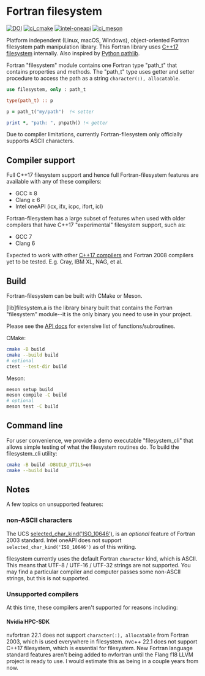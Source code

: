 # Fortran filesystem

[![DOI](https://zenodo.org/badge/433875623.svg)](https://zenodo.org/badge/latestdoi/433875623)
[![ci_cmake](https://github.com/scivision/fortran-filesystem/actions/workflows/ci_cmake.yml/badge.svg)](https://github.com/scivision/fortran-filesystem/actions/workflows/ci_cmake.yml)
[![intel-oneapi](https://github.com/scivision/fortran-filesystem/actions/workflows/intel-oneapi.yml/badge.svg)](https://github.com/scivision/fortran-filesystem/actions/workflows/intel-oneapi.yml)
[![ci_meson](https://github.com/scivision/fortran-filesystem/actions/workflows/ci_meson.yml/badge.svg)](https://github.com/scivision/fortran-filesystem/actions/workflows/ci_meson.yml)

Platform independent (Linux, macOS, Windows), object-oriented Fortran filesystem path manipulation library.
This Fortran library uses
[C++17 filesystem](https://en.cppreference.com/w/cpp/filesystem)
internally.
Also inspired by
[Python pathlib](https://docs.python.org/3/library/pathlib.html).

Fortran "filesystem" module contains one Fortran type "path_t" that contains properties and methods.
The "path_t" type uses getter and setter procedure to access the path as a string `character(:), allocatable`.

```fortran
use filesystem, only : path_t

type(path_t) :: p

p = path_t("my/path")  !< setter

print *, "path: ", p%path() !< getter
```

Due to compiler limitations, currently Fortran-filesystem only officially supports ASCII characters.

## Compiler support

Full C++17 filesystem support and hence full Fortran-filesystem features are available with any of these compilers:

* GCC &ge; 8
* Clang &ge; 6
* Intel oneAPI (icx, ifx, icpc, ifort, icl)

Fortran-filesystem has a large subset of features when used with older compilers that have C++17 "experimental" filesystem support, such as:

* GCC 7
* Clang 6

Expected to work with other
[C++17 compilers](https://en.cppreference.com/w/cpp/compiler_support)
and Fortran 2008 compilers yet to be tested.
E.g. Cray, IBM XL, NAG, et al.

## Build

Fortran-filesystem can be built with CMake or Meson.

[lib]filesystem.a is the library binary built that contains the Fortran "filesystem" module--it is the only binary you need to use in your project.

Please see the [API docs](./API.md) for extensive list of functions/subroutines.

CMake:

```sh
cmake -B build
cmake --build build
# optional
ctest --test-dir build
```

Meson:

```sh
meson setup build
meson compile -C build
# optional
meson test -C build
```

## Command line

For user convenience, we provide a demo executable "filesystem_cli" that allows simple testing of what the filesystem routines do.
To build the filesystem_cli utility:

```sh
cmake -B build -DBUILD_UTILS=on
cmake --build build
```

## Notes

A few topics on unsupported features:

### non-ASCII characters

The UCS
[selected_char_kind('ISO_10646')](https://gcc.gnu.org/onlinedocs/gfortran/SELECTED_005fCHAR_005fKIND.html),
is an *optional* feature of Fortran 2003 standard.
Intel oneAPI does not support `selected_char_kind('ISO_10646')` as of this writing.

filesystem currently uses the default Fortran `character` kind, which is ASCII.
This means that UTF-8 / UTF-16 / UTF-32 strings are not supported.
You may find a particular compiler and computer passes some non-ASCII strings, but this is not supported.

### Unsupported compilers

At this time, these compilers aren't supported for reasons including:

#### Nvidia HPC-SDK

nvfortran 22.1 does not support `character(:), allocatable` from Fortran 2003, which is used everywhere in filesystem.
nvc++ 22.1 does not support C++17 filesystem, which is essential for filesystem.
New Fortran language standard features aren't being added to nvfortran until the Flang f18 LLVM project is ready to use. I would estimate this as being in a couple years from now.
